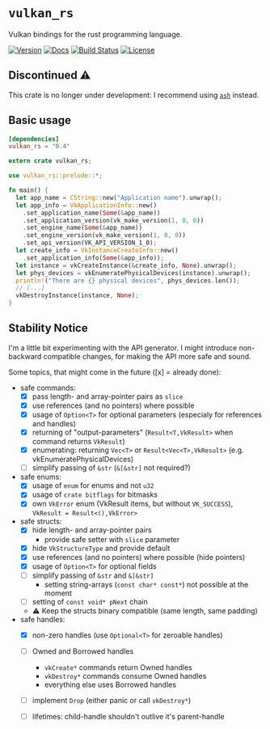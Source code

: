 # `vulkan_rs`

Vulkan bindings for the rust programming language.

[![Version](https://img.shields.io/crates/v/vulkan_rs.svg)](https://crates.io/crates/vulkan_rs)
[![Docs](https://docs.rs/vulkan_rs/badge.svg)](https://docs.rs/vulkan_rs)
[![Build Status](https://travis-ci.org/HellButcher/vulkan-rs.svg?branch=master)](https://travis-ci.org/HellButcher/vulkan-rs)
[![License](https://img.shields.io/badge/License-BSD%202--Clause-orange.svg)](LICENSE)

## Discontinued ⚠

This crate is no longer under development: I recommend using [`ash`](https://crates.io/crates/ash) instead.

## Basic usage

```toml
[dependencies]
vulkan_rs = "0.4"
```

```rust
extern crate vulkan_rs;

use vulkan_rs::prelude::*;

fn main() {
  let app_name = CString::new("Application name").unwrap();
  let app_info = VkApplicationInfo::new()
    .set_application_name(Some(&app_name))
    .set_application_version(vk_make_version(1, 0, 0))
    .set_engine_name(Some(&app_name))
    .set_engine_version(vk_make_version(1, 0, 0))
    .set_api_version(VK_API_VERSION_1_0);
  let create_info = VkInstanceCreateInfo::new()
    .set_application_info(Some(&app_info));
  let instance = vkCreateInstance(&create_info, None).unwrap();
  let phys_devices = vkEnumeratePhysicalDevices(instance).unwrap();
  println!("There are {} physical devices", phys_devices.len());
  // [...]
  vkDestroyInstance(instance, None);
}
```

## Stability Notice

I'm a little bit experimenting with the API generator.
I might introduce non-backward compatible changes, for making the API more safe and sound.

Some topics, that might come in the future ([x] = already done):
 - safe commands:
   - [x] pass length- and array-pointer pairs as `slice`
   - [x] use references (and no pointers) where possible
   - [x] usage of `Option<T>` for optional parameters (especialy for references and handles)
   - [x] returning of "output-parameters" (`Result<T,VkResult>` when command returns `VkResult`)
   - [x] enumerating: returning `Vec<T>` or `Result<Vec<T>,VkResult>` (e.g. vkEnumeratePhysicalDevices)
   - [ ] simplify passing of `&str` (`&[&str]` not required?)
 - safe enums:
   - [x] usage of `enum` for enums and not `u32`
   - [x] usage of `crate bitflags` for bitmasks
   - [x] own `VkError` enum (VkResult items, but without `VK_SUCCESS`), `VkResult = Result<(),VkError>`
 - safe structs:
   - [x] hide length- and array-pointer pairs
     - provide safe setter with `slice` parameter
   - [x] hide `VkStructureType` and provide default
   - [x] use references (and no pointers) where possible (hide pointers)
   - [x] usage of `Option<T>` for optional fields
   - [ ] simplify passing of `&str` and `&[&str]`
     - setting string-arrays (`const char* const*`) not possible at the moment
   - [ ] setting of `const void* pNext` chain
   - :warning: Keep the structs binary compatible (same length, same padding)
 - safe handles:
   - [x] non-zero handles (use `Optional<T>` for zeroable handles)
   - [ ] Owned and Borrowed handles
     - `vkCreate*` commands return Owned handles
     - `vkDestroy*` commands consume Owned handles
     - everything else uses Borrowed handles
   - [ ] implement `Drop` (either panic or call `vkDestroy*`)
   - [ ] lifetimes: child-handle shouldn't outlive it's parent-handle

